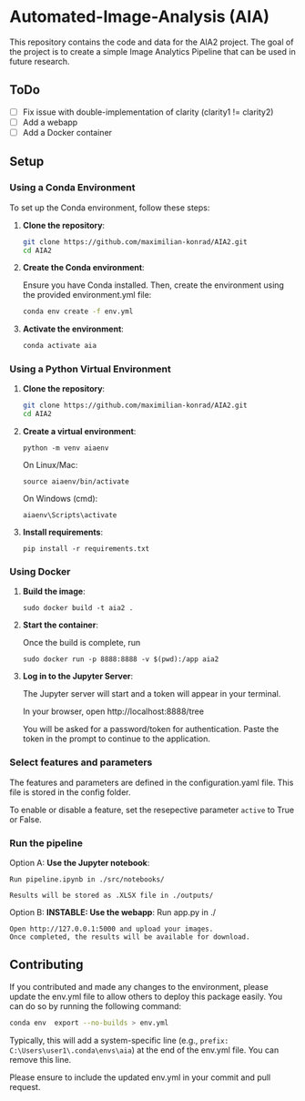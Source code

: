 # Automated-Image-Analysis (AIA)

This repository contains the code and data for the AIA2 project. The goal of the project is to create a simple Image Analytics Pipeline that can be used in future research.

## ToDo

- [ ] Fix issue with double-implementation of clarity (clarity1 != clarity2)
- [ ] Add a webapp
- [ ] Add a Docker container

## Setup

### Using a Conda Environment

To set up the Conda environment, follow these steps:

1. **Clone the repository**:

   ```bash
   git clone https://github.com/maximilian-konrad/AIA2.git
   cd AIA2
   ```

2. **Create the Conda environment**:

   Ensure you have Conda installed. Then, create the environment using the provided environment.yml file:

   ```bash
   conda env create -f env.yml
   ```

3. **Activate the environment**:

   ```bash
   conda activate aia
   ```

### Using a Python Virtual Environment

1. **Clone the repository**:

   ```bash
   git clone https://github.com/maximilian-konrad/AIA2.git
   cd AIA2
   ```

2. **Create a virtual environment**:

   ```
   python -m venv aiaenv
   ```

   On Linux/Mac:

   ```
   source aiaenv/bin/activate
   ```

   On Windows (cmd):

   ```
   aiaenv\Scripts\activate
   ```

3. **Install requirements**:

   ```
   pip install -r requirements.txt
   ```

### Using Docker

1. **Build the image**:

   ```
   sudo docker build -t aia2 .
   ```

2. **Start the container**:

   Once the build is complete, run

   ```
   sudo docker run -p 8888:8888 -v $(pwd):/app aia2
   ```

3. **Log in to the Jupyter Server**:

   The Jupyter server will start and a token will appear in your terminal.

   In your browser, open http://localhost:8888/tree

   You will be asked for a password/token for authentication.
   Paste the token in the prompt to continue to the application.

### Select features and parameters

The features and parameters are defined in the configuration.yaml file.
This file is stored in the config folder.

To enable or disable a feature, set the resepective parameter `active` to True or False.

### Run the pipeline

Option A: **Use the Jupyter notebook**:

    Run pipeline.ipynb in ./src/notebooks/

    Results will be stored as .XLSX file in ./outputs/

Option B: **INSTABLE: Use the webapp**:
Run app.py in ./

    Open http://127.0.0.1:5000 and upload your images.
    Once completed, the results will be available for download.

## Contributing

If you contributed and made any changes to the environment, please update the env.yml file to allow others to deploy this package easily.
You can do so by running the following command:

```bash
conda env  export --no-builds > env.yml
```

Typically, this will add a system-specific line (e.g., `prefix: C:\Users\user1\.conda\envs\aia`) at the end of the env.yml file.
You can remove this line.

Please ensure to include the updated env.yml in your commit and pull request.
